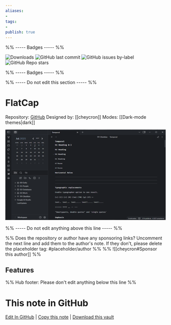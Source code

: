 ```yaml
---
aliases:
- 
tags: 
- 
publish: true
---
```


%% ----- Badges ----- %%

![Downloads](https://img.shields.io/badge/downloads-509-573E7A?style=for-the-badge&logo=)
![GitHub last commit](https://img.shields.io/github/last-commit/cheycron/flat-cap-obsidian?color=573E7A&label=last%20update&logo=github&style=for-the-badge)
![GitHub issues by-label](https://img.shields.io/github/issues/cheycron/flat-cap-obsidian/help%20wanted?color=573E7A&logo=github&style=for-the-badge) 
![GitHub Repo stars](https://img.shields.io/github/stars/cheycron/flat-cap-obsidian?color=573E7A&logo=github&style=for-the-badge)

%% ----- Badges ----- %%

%% ----- Do not edit this section ----- %%

# FlatCap

Repository: [GitHub](https://github.com/cheycron/flat-cap-obsidian)
Designed by: [[cheycron]]
Modes: [[Dark-mode themes|dark]]



![screenshot](https://github.com/cheycron/flat-cap-obsidian/raw/HEAD/images/screenshot.png)

%% ----- Do not edit anything above this line ----- %% 

%% Does the repository or author have any sponsoring links? Uncomment the next line and add them to the author's note. If they don't, please delete the placeholder tag: #placeholder/author %%
%% ![[cheycron#Sponsor this author]] %%


## Features



%% Hub footer: Please don't edit anything below this line %%

# This note in GitHub

<span class="git-footer">[Edit In GitHub](https://github.dev/obsidian-community/obsidian-hub/blob/main/02%20-%20Community%20Expansions/02.05%20All%20Community%20Expansions/Themes/FlatCap.md "git-hub-edit-note") | [Copy this note](https://raw.githubusercontent.com/obsidian-community/obsidian-hub/main/02%20-%20Community%20Expansions/02.05%20All%20Community%20Expansions/Themes/FlatCap.md "git-hub-copy-note") | [Download this vault](https://github.com/obsidian-community/obsidian-hub/archive/refs/heads/main.zip "git-hub-download-vault") </span>
